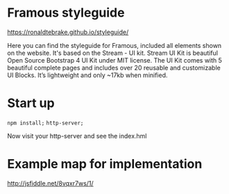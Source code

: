 # Framous styleguide
https://ronaldtebrake.github.io/styleguide/

Here you can find the styleguide for Framous, included all elements shown on the website. 
It's based on the Stream - UI kit.
Stream UI Kit is beautiful Open Source Bootstrap 4 UI Kit under MIT license. The UI Kit comes with 5 beautiful complete pages and includes over 20 reusable and customizable UI Blocks. It’s lightweight and only ~17kb when minified.

# Start up 
`npm install;`
`http-server;`

Now visit your http-server and see the index.hml

# Example map for implementation
http://jsfiddle.net/8vqxr7ws/1/